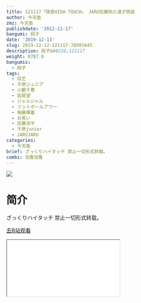 ```yaml
---
title: 121117「随意HIGH TOUCH」 JARU后藤购入漫才西装
author: 今天鱼
zmz: 今天鱼
publishdate: '2012-11-17'
bangumi: 段子
date: '2019-12-13'
slug: 2019-12-12-121117-78993445
description: 段子&#8226;121117
weight: 8787.0
bangumis:
  - 段子
tags:
  - 综艺
  - 千原ジュニア
  - 小籔千豊
  - 岩尾望
  - ジャルジャル
  - フットボールアワー
  - 後藤輝基
  - お笑い
  - 后藤淳平
  - 千原junior
  - JARUJARU
categories:
  - 今天鱼
brief: ざっくりハイタッチ 禁止一切形式转载。
combi: 加鲁加鲁
---
```

![](https://i.imgur.com/8M8KO3S.jpg)
# 简介  
ざっくりハイタッチ
禁止一切形式转载。  

[去B站观看](https://www.bilibili.com/video/av78993445/)
<div class ="resp-container"><iframe class="testiframe" src="//player.bilibili.com/player.html?aid=78993445"", scrolling="no", allowfullscreen="true" > </iframe></div> 

